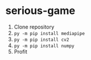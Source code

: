 # serious-game

1. Clone repository
2. `py -m pip install mediapipe`
3. `py -m pip install cv2`
3. `py -m pip install numpy`
4. Profit
